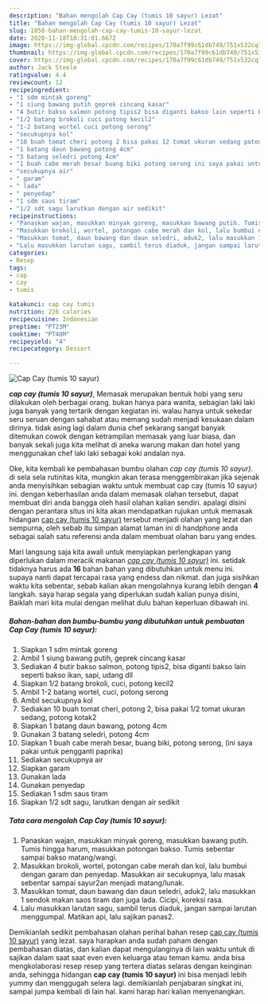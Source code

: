 ```yaml
---
description: "Bahan mengolah Cap Cay (tumis 10 sayur) Lezat"
title: "Bahan mengolah Cap Cay (tumis 10 sayur) Lezat"
slug: 1858-bahan-mengolah-cap-cay-tumis-10-sayur-lezat
date: 2020-11-18T18:31:01.667Z
image: https://img-global.cpcdn.com/recipes/170a7f99c61db749/751x532cq70/cap-cay-tumis-10-sayur-foto-resep-utama.jpg
thumbnail: https://img-global.cpcdn.com/recipes/170a7f99c61db749/751x532cq70/cap-cay-tumis-10-sayur-foto-resep-utama.jpg
cover: https://img-global.cpcdn.com/recipes/170a7f99c61db749/751x532cq70/cap-cay-tumis-10-sayur-foto-resep-utama.jpg
author: Jack Steele
ratingvalue: 4.4
reviewcount: 12
recipeingredient:
- "1 sdm mintak goreng"
- "1 siung bawang putih geprek cincang kasar"
- "4 butir bakso salmon potong tipis2 bisa diganti bakso lain seperti bakso ikan sapi udang dll"
- "1/2 batang brokoli cuci potong kecil2"
- "1-2 batang wortel cuci potong serong"
- "secukupnya kol"
- "10 buah tomat cheri potong 2 bisa pakai 12 tomat ukuran sedang potong kotak2"
- "1 batang daun bawang potong 4cm"
- "3 batang seledri potong 4cm"
- "1 buah cabe merah besar buang biki potong serong ini saya pakai untuk pengganti paprika"
- "secukupnya air"
- " garam"
- " lada"
- " penyedap"
- "1 sdm saus tiram"
- "1/2 sdt sagu larutkan dengan air sedikit"
recipeinstructions:
- "Panaskan wajan, masukkan minyak goreng, masukkan bawang putih. Tumis hingga harum, masukkan potongan bakso. Tumis sebentar sampai bakso matang/wangi."
- "Masukkan brokoli, wortel, potongan cabe merah dan kol, lalu bumbui dengan garam dan penyedap. Masukkan air secukupnya, lalu masak sebentar sampai sayur2an menjadi matang/lunak."
- "Masukkan tomat, daun bawang dan daun seledri, aduk2, lalu masukkan 1 sendok makan saos tiram dan juga lada. Cicipi, koreksi rasa."
- "Lalu masukkan larutan sagu, sambil terus diaduk, jangan sampai larutan menggumpal. Matikan api, lalu sajikan panas2."
categories:
- Resep
tags:
- cap
- cay
- tumis

katakunci: cap cay tumis 
nutrition: 226 calories
recipecuisine: Indonesian
preptime: "PT23M"
cooktime: "PT48M"
recipeyield: "4"
recipecategory: Dessert

---
```



![Cap Cay (tumis 10 sayur)](https://img-global.cpcdn.com/recipes/170a7f99c61db749/751x532cq70/cap-cay-tumis-10-sayur-foto-resep-utama.jpg)

<b><i>cap cay (tumis 10 sayur)</i></b>, Memasak merupakan bentuk hobi yang seru dilakukan oleh berbagai orang. bukan hanya para wanita, sebagian laki laki juga banyak yang tertarik dengan kegiatan ini. walau hanya untuk sekedar seru seruan dengan sahabat atau memang sudah menjadi kesukaan dalam dirinya. tidak asing lagi dalam dunia chef sekarang sangat banyak ditemukan cowok dengan ketrampilan memasak yang luar biasa, dan banyak sekali juga kita melihat di aneka warung makan dan hotel yang menggunakan chef laki laki sebagai koki andalan nya.

Oke, kita kembali ke pembahasan bumbu olahan <i>cap cay (tumis 10 sayur)</i>. di sela sela rutinitas kita, mungkin akan terasa menggembirakan jika sejenak anda menyisihkan sebagian waktu untuk membuat cap cay (tumis 10 sayur) ini. dengan keberhasilan anda dalam memasak olahan tersebut, dapat membuat diri anda bangga oleh hasil olahan kalian sendiri. apalagi disini dengan perantara situs ini kita akan mendapatkan rujukan untuk memasak hidangan <u>cap cay (tumis 10 sayur)</u> tersebut menjadi olahan yang lezat dan sempurna, oleh sebab itu simpan alamat laman ini di handphone anda sebagai salah satu referensi anda dalam membuat olahan baru yang endes.




Mari langsung saja kita awali untuk menyiapkan perlengkapan yang diperlukan dalam meracik makanan <u><i>cap cay (tumis 10 sayur)</i></u> ini. setidak tidaknya harus ada <b>16</b> bahan bahan yang dibutuhkan untuk menu ini. supaya nanti dapat tercapai rasa yang endess dan nikmat. dan juga sisihkan waktu kita sebentar, sebab kalian akan mengolahnya kurang lebih dengan <b>4</b> langkah. saya harap segala yang diperlukan sudah kalian punya disini, Baiklah mari kita mulai dengan melihat dulu bahan keperluan dibawah ini.

<!--inarticleads1-->

##### Bahan-bahan dan bumbu-bumbu yang dibutuhkan untuk pembuatan Cap Cay (tumis 10 sayur):

1. Siapkan 1 sdm mintak goreng
1. Ambil 1 siung bawang putih, geprek cincang kasar
1. Sediakan 4 butir bakso salmon, potong tipis2, bisa diganti bakso lain seperti bakso ikan, sapi, udang dll
1. Siapkan 1/2 batang brokoli, cuci, potong kecil2
1. Ambil 1-2 batang wortel, cuci, potong serong
1. Ambil secukupnya kol
1. Sediakan 10 buah tomat cheri, potong 2, bisa pakai 1/2 tomat ukuran sedang, potong kotak2
1. Siapkan 1 batang daun bawang, potong 4cm
1. Gunakan 3 batang seledri, potong 4cm
1. Siapkan 1 buah cabe merah besar, buang biki, potong serong, (ini saya pakai untuk pengganti paprika)
1. Sediakan secukupnya air
1. Siapkan  garam
1. Gunakan  lada
1. Gunakan  penyedap
1. Sediakan 1 sdm saus tiram
1. Siapkan 1/2 sdt sagu, larutkan dengan air sedikit




<!--inarticleads2-->

##### Tata cara mengolah Cap Cay (tumis 10 sayur):

1. Panaskan wajan, masukkan minyak goreng, masukkan bawang putih. Tumis hingga harum, masukkan potongan bakso. Tumis sebentar sampai bakso matang/wangi.
1. Masukkan brokoli, wortel, potongan cabe merah dan kol, lalu bumbui dengan garam dan penyedap. Masukkan air secukupnya, lalu masak sebentar sampai sayur2an menjadi matang/lunak.
1. Masukkan tomat, daun bawang dan daun seledri, aduk2, lalu masukkan 1 sendok makan saos tiram dan juga lada. Cicipi, koreksi rasa.
1. Lalu masukkan larutan sagu, sambil terus diaduk, jangan sampai larutan menggumpal. Matikan api, lalu sajikan panas2.




Demikianlah sedikit pembahasan olahan perihal bahan resep <u>cap cay (tumis 10 sayur)</u> yang lezat. saya harapkan anda sudah paham dengan pembahasan diatas, dan kalian dapat mengulanginya di lain waktu untuk di sajikan dalam saat saat even even keluarga atau teman kamu. anda bisa mengkolaborasi resep resep yang tertera diatas selaras dengan keinginan anda, sehingga hidangan <b>cap cay (tumis 10 sayur)</b> ini bisa menjadi lebih yummy dan menggugah selera lagi. demikianlah penjabaran singkat ini, sampai jumpa kembali di lain hal. kami harap hari kalian menyenangkan.
